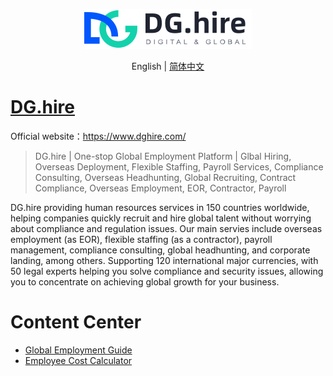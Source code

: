 <div align="center">

![logo](./assets/logo.svg)

English | [简体中文](./README_zh_CN.md)

</div>

# [DG.hire](https://www.dghire.com/)

Official website：https://www.dghire.com/

> DG.hire | One-stop Global Employment Platform | Glbal Hiring, Overseas Deployment, Flexible Staffing, Payroll Services, Compliance Consulting, Overseas Headhunting, Global Recruiting, Contract Compliance, Overseas Employment, EOR, Contractor, Payroll

DG.hire providing human resources services in 150 countries worldwide, helping companies quickly recruit and hire global talent without worrying about compliance and regulation issues. Our main servies include overseas employment (as EOR), flexible staffing (as a contractor), payroll management, compliance consulting, global headhunting, and corporate landing, among others. Supporting 120 international major currencies, with 50 legal experts helping you solve compliance and security issues, allowing you to concentrate on achieving global growth for your business.

# Content Center
- [Global Employment Guide](https://dghire.com/resource/global)
- [Employee Cost Calculator](https://dghire.com/resource/acc-calculator)
